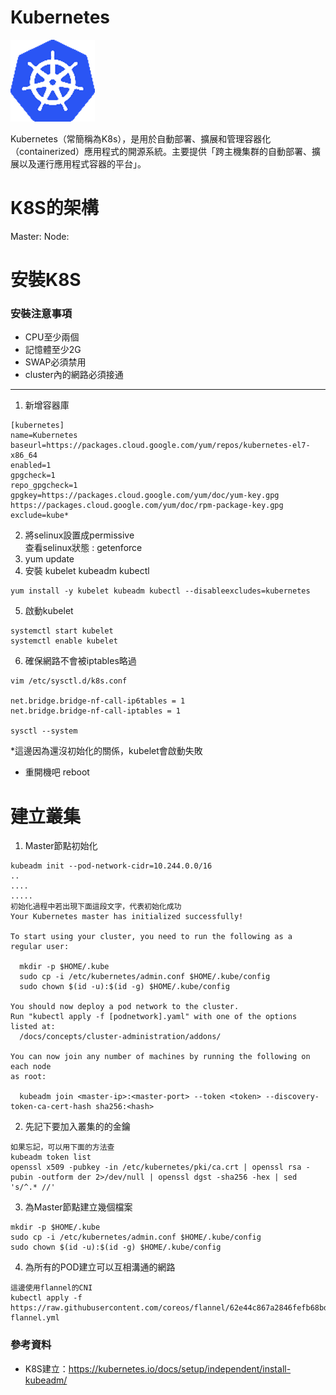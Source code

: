 # Kubernetes
![alt K8S][id]

[id]: https://github.com/d93y70123123/Kubernetes/blob/master/kubernetes-logo.png "123"  
Kubernetes（常簡稱為K8s），是用於自動部署、擴展和管理容器化（containerized）應用程式的開源系統。主要提供「跨主機集群的自動部署、擴展以及運行應用程式容器的平台」。  
# K8S的架構
Master:
Node:  
# 安裝K8S
### 安裝注意事項
* CPU至少兩個
* 記憶體至少2G
* SWAP必須禁用
* cluster內的網路必須接通
***
1. 新增容器庫
```
[kubernetes]
name=Kubernetes
baseurl=https://packages.cloud.google.com/yum/repos/kubernetes-el7-x86_64
enabled=1
gpgcheck=1
repo_gpgcheck=1
gpgkey=https://packages.cloud.google.com/yum/doc/yum-key.gpg https://packages.cloud.google.com/yum/doc/rpm-package-key.gpg
exclude=kube*
```
2. 將selinux設置成permissive  
  查看selinux狀態 : getenforce
3. yum update
4. 安裝 kubelet kubeadm kubectl
```
yum install -y kubelet kubeadm kubectl --disableexcludes=kubernetes
```
5. 啟動kubelet
```
systemctl start kubelet
systemctl enable kubelet
```
6. 確保網路不會被iptables略過
```
vim /etc/sysctl.d/k8s.conf

net.bridge.bridge-nf-call-ip6tables = 1
net.bridge.bridge-nf-call-iptables = 1

sysctl --system
```
*這邊因為還沒初始化的關係，kubelet會啟動失敗  

* 重開機吧 reboot

# 建立叢集
1. Master節點初始化
```
kubeadm init --pod-network-cidr=10.244.0.0/16
..
....
.....
初始化過程中若出現下面這段文字，代表初始化成功
Your Kubernetes master has initialized successfully!

To start using your cluster, you need to run the following as a regular user:

  mkdir -p $HOME/.kube
  sudo cp -i /etc/kubernetes/admin.conf $HOME/.kube/config
  sudo chown $(id -u):$(id -g) $HOME/.kube/config

You should now deploy a pod network to the cluster.
Run "kubectl apply -f [podnetwork].yaml" with one of the options listed at:
  /docs/concepts/cluster-administration/addons/

You can now join any number of machines by running the following on each node
as root:

  kubeadm join <master-ip>:<master-port> --token <token> --discovery-token-ca-cert-hash sha256:<hash>
```
2. 先記下要加入叢集的的金鑰
```
如果忘記，可以用下面的方法查
kubeadm token list
openssl x509 -pubkey -in /etc/kubernetes/pki/ca.crt | openssl rsa -pubin -outform der 2>/dev/null | openssl dgst -sha256 -hex | sed 's/^.* //'
```
3. 為Master節點建立幾個檔案
```
mkdir -p $HOME/.kube
sudo cp -i /etc/kubernetes/admin.conf $HOME/.kube/config
sudo chown $(id -u):$(id -g) $HOME/.kube/config
```
4. 為所有的POD建立可以互相溝通的網路
```
這邊使用flannel的CNI
kubectl apply -f https://raw.githubusercontent.com/coreos/flannel/62e44c867a2846fefb68bd5f178daf4da3095ccb/Documentation/kube-flannel.yml
```


### 參考資料 ###
* K8S建立：https://kubernetes.io/docs/setup/independent/install-kubeadm/  

